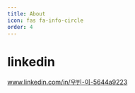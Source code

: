 ```yaml
---
title: About
icon: fas fa-info-circle
order: 4
---
```


# linkedin
www.linkedin.com/in/우빈-이-5644a9223
